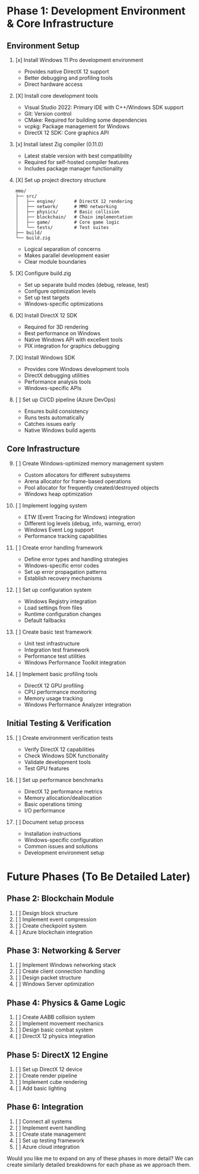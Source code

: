 # Phase 1: Development Environment & Core Infrastructure
## Environment Setup
1. [x] Install Windows 11 Pro development environment
   - Provides native DirectX 12 support
   - Better debugging and profiling tools
   - Direct hardware access

2. [X] Install core development tools
   - Visual Studio 2022: Primary IDE with C++/Windows SDK support
   - Git: Version control
   - CMake: Required for building some dependencies
   - vcpkg: Package management for Windows
   - DirectX 12 SDK: Core graphics API

3. [x] Install latest Zig compiler (0.11.0)
   - Latest stable version with best compatibility
   - Required for self-hosted compiler features
   - Includes package manager functionality

4. [X] Set up project directory structure
   ```
   mmo/
   ├── src/
   │   ├── engine/       # DirectX 12 rendering
   │   ├── network/      # MMO networking
   │   ├── physics/      # Basic collision
   │   ├── blockchain/   # Chain implementation
   │   ├── game/         # Core game logic
   │   └── tests/        # Test suites
   ├── build/
   └── build.zig
   ```
   - Logical separation of concerns
   - Makes parallel development easier
   - Clear module boundaries

5. [X] Configure build.zig
   - Set up separate build modes (debug, release, test)
   - Configure optimization levels
   - Set up test targets
   - Windows-specific optimizations

6. [X] Install DirectX 12 SDK
   - Required for 3D rendering
   - Best performance on Windows
   - Native Windows API with excellent tools
   - PIX integration for graphics debugging

7. [X] Install Windows SDK
   - Provides core Windows development tools
   - DirectX debugging utilities
   - Performance analysis tools
   - Windows-specific APIs

8. [ ] Set up CI/CD pipeline (Azure DevOps)
   - Ensures build consistency
   - Runs tests automatically
   - Catches issues early
   - Native Windows build agents

## Core Infrastructure

9. [ ] Create Windows-optimized memory management system
   - Custom allocators for different subsystems
   - Arena allocator for frame-based operations
   - Pool allocator for frequently created/destroyed objects
   - Windows heap optimization

10. [ ] Implement logging system
    - ETW (Event Tracing for Windows) integration
    - Different log levels (debug, info, warning, error)
    - Windows Event Log support
    - Performance tracking capabilities

11. [ ] Create error handling framework
    - Define error types and handling strategies
    - Windows-specific error codes
    - Set up error propagation patterns
    - Establish recovery mechanisms

12. [ ] Set up configuration system
    - Windows Registry integration
    - Load settings from files
    - Runtime configuration changes
    - Default fallbacks

13. [ ] Create basic test framework
    - Unit test infrastructure
    - Integration test framework
    - Performance test utilities
    - Windows Performance Toolkit integration

14. [ ] Implement basic profiling tools
    - DirectX 12 GPU profiling
    - CPU performance monitoring
    - Memory usage tracking
    - Windows Performance Analyzer integration

## Initial Testing & Verification

15. [ ] Create environment verification tests
    - Verify DirectX 12 capabilities
    - Check Windows SDK functionality
    - Validate development tools
    - Test GPU features

16. [ ] Set up performance benchmarks
    - DirectX 12 performance metrics
    - Memory allocation/deallocation
    - Basic operations timing
    - I/O performance

17. [ ] Document setup process
    - Installation instructions
    - Windows-specific configuration
    - Common issues and solutions
    - Development environment setup

# Future Phases (To Be Detailed Later)

## Phase 2: Blockchain Module
1. [ ] Design block structure
2. [ ] Implement event compression
3. [ ] Create checkpoint system
4. [ ] Azure blockchain integration

## Phase 3: Networking & Server
1. [ ] Implement Windows networking stack
2. [ ] Create client connection handling
3. [ ] Design packet structure
4. [ ] Windows Server optimization

## Phase 4: Physics & Game Logic
1. [ ] Create AABB collision system
2. [ ] Implement movement mechanics
3. [ ] Design basic combat system
4. [ ] DirectX 12 physics integration

## Phase 5: DirectX 12 Engine
1. [ ] Set up DirectX 12 device
2. [ ] Create render pipeline
3. [ ] Implement cube rendering
4. [ ] Add basic lighting

## Phase 6: Integration
1. [ ] Connect all systems
2. [ ] Implement event handling
3. [ ] Create state management
4. [ ] Set up testing framework
5. [ ] Azure cloud integration

Would you like me to expand on any of these phases in more detail? We can create similarly detailed breakdowns for each phase as we approach them.